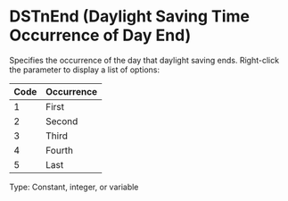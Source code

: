 # DSTnEnd (Daylight Saving Time Occurrence of Day End)

Specifies the occurrence of the day that daylight saving ends. Right-click the parameter to display a list of options:

| Code | Occurrence |
| ---- | ---------- |
| 1    | First      |
| 2    | Second     |
| 3    | Third      |
| 4    | Fourth     |
| 5    | Last       |

Type: Constant, integer, or variable

